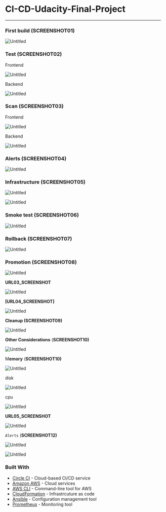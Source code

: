 
# CI-CD-Udacity-Final-Project

---

### First build (**SCREENSHOT01)**

![Untitled](CI-CD-Udacity-Final-Project%204c7aa8b0971d4b1293b9ee90ab35ab12/Untitled.png)

### Test (**SCREENSHOT02)**

Frontend

![Untitled](CI-CD-Udacity-Final-Project%204c7aa8b0971d4b1293b9ee90ab35ab12/Untitled%201.png)

Backend

![Untitled](CI-CD-Udacity-Final-Project%204c7aa8b0971d4b1293b9ee90ab35ab12/Untitled%202.png)

### Scan (**SCREENSHOT03)**

Frontend

![Untitled](CI-CD-Udacity-Final-Project%204c7aa8b0971d4b1293b9ee90ab35ab12/Untitled%203.png)

Backend

![Untitled](CI-CD-Udacity-Final-Project%204c7aa8b0971d4b1293b9ee90ab35ab12/Untitled%204.png)

### Alerts (**SCREENSHOT04)**

![Untitled](CI-CD-Udacity-Final-Project%204c7aa8b0971d4b1293b9ee90ab35ab12/Untitled%205.png)

### ****Infrastructure**** (**SCREENSHOT05)**

![Untitled](CI-CD-Udacity-Final-Project%204c7aa8b0971d4b1293b9ee90ab35ab12/Untitled%206.png)

![Untitled](CI-CD-Udacity-Final-Project%204c7aa8b0971d4b1293b9ee90ab35ab12/Untitled%207.png)

### Smoke test (**SCREENSHOT06)**

![Untitled](CI-CD-Udacity-Final-Project%204c7aa8b0971d4b1293b9ee90ab35ab12/Untitled%208.png)

### ****Rollback**** (**SCREENSHOT07)**

![Untitled](CI-CD-Udacity-Final-Project%204c7aa8b0971d4b1293b9ee90ab35ab12/Untitled%209.png)

### ****Promotion**** (**SCREENSHOT08)**

![Untitled](CI-CD-Udacity-Final-Project%204c7aa8b0971d4b1293b9ee90ab35ab12/Untitled%2010.png)

**URL03_SCREENSHOT**

![Untitled](CI-CD-Udacity-Final-Project%204c7aa8b0971d4b1293b9ee90ab35ab12/Untitled%2011.png)

**[URL04_SCREENSHOT]**

![Untitled](CI-CD-Udacity-Final-Project%204c7aa8b0971d4b1293b9ee90ab35ab12/Untitled%2012.png)

**Cleanup (SCREENSHOT09)**

![Untitled](CI-CD-Udacity-Final-Project%204c7aa8b0971d4b1293b9ee90ab35ab12/Untitled%2013.png)

****Other Considerations**** (**SCREENSHOT10)**

![Untitled](CI-CD-Udacity-Final-Project%204c7aa8b0971d4b1293b9ee90ab35ab12/Untitled%2014.png)

M**emory** (**SCREENSHOT10)**

![Untitled](CI-CD-Udacity-Final-Project%204c7aa8b0971d4b1293b9ee90ab35ab12/Untitled%2015.png)

disk

![Untitled](CI-CD-Udacity-Final-Project%204c7aa8b0971d4b1293b9ee90ab35ab12/Untitled%2016.png)

cpu

![Untitled](CI-CD-Udacity-Final-Project%204c7aa8b0971d4b1293b9ee90ab35ab12/Untitled%2017.png)

**URL05_SCREENSHOT**

![Untitled](CI-CD-Udacity-Final-Project%204c7aa8b0971d4b1293b9ee90ab35ab12/Untitled%2018.png)

`Alerts` (**SCREENSHOT12)**

![Untitled](CI-CD-Udacity-Final-Project%204c7aa8b0971d4b1293b9ee90ab35ab12/Untitled%2019.png)

![Untitled](CI-CD-Udacity-Final-Project%204c7aa8b0971d4b1293b9ee90ab35ab12/Untitled%2020.png)

### **Built With**

- [Circle CI](https://github.com/eslamdyab21/CI-CD-Udacity-Final-Project/blob/main/www.circleci.com) - Cloud-based CI/CD service
- [Amazon AWS](https://aws.amazon.com/) - Cloud services
- [AWS CLI](https://aws.amazon.com/cli/) - Command-line tool for AWS
- [CloudFormation](https://aws.amazon.com/cloudformation/) - Infrastrcuture as code
- [Ansible](https://www.ansible.com/) - Configuration management tool
- [Prometheus](https://prometheus.io/) - Monitoring tool